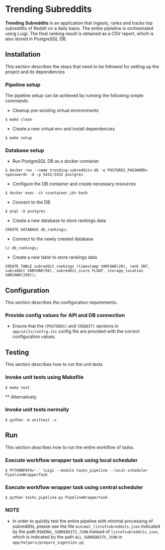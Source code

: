 # Trending Subreddits

**Trending Subreddits** is an application that ingests, ranks and tracks top subreddits of Reddit on a daily basis. 
The entire pipleline is orchestrated using Luigi. The final ranking result is obtained as a CSV report, which is also stored in PostgreSQL DB.

## Installation

This section describes the steps that need to be followed for setting up the project and its dependencies

### Pipeline setup

The pipeline setup can be achieved by running the following simple commands

- Cleanup pre-existing virtual environments
```
$ make clean
```
- Create a new virtual env and install dependencies
```
$ make setup
```

### Database setup

- Run PostgreSQL DB as a docker container
```
$ docker run --name trending-subreddits-db -e POSTGRES_PASSWORD=<password> -d -p 5432:5432 postgres
```
- Configure the DB container and create necessary resources
```
$ docker exec -it <container_id> bash
```
- Connect to the DB
```
$ psql -U postgres
```
- Create a new database to store rankings data
```
CREATE DATABASE db_rankings;
```
- Connect to the newly created database
```
\c db_rankings;
```
- Create a new table to store rankings data
```
CREATE TABLE subreddit_rankings (timestamp VARCHAR(20), rank INT, subreddit VARCHAR(50), subreddit_score FLOAT, storage_location VARCHAR(250));
```

## Configuration

This section describes the configuration requirements.

### Provide config values for API and DB connection

- Ensure that the `[POSTGRES]` and `[REDDIT]` sections in `app/utils/config.ini` config file are provided with the correct 
configuration values.

## Testing

This section describes how to run the unit tests.

### Invoke unit tests using Makefile
```
$ make test
```
** Alternatively

### Invoke unit tests normally
```
$ python -m unittest -v
```

## Run
This section describes how to run the entire workflow of tasks.

### Execute workflow wrapper task using local scheduler
```
$ PYTHONPATH='.' luigi --module tasks_pipeline --local-scheduler PipelineWrapperTask
```
### Execute workflow wrapper task using central scheduler
```
$ python tasks_pipeline.py PipelineWrappertask
```
### NOTE
- In order to quickly test the entire pipeline with minimal processing of subreddits, 
please use the file `minimal_listofsubreddits.json` indicated by the path `MINIMAL_SUBREDDITS_JSON`
instead of `listofsubreddits.json`, which is indicated by the path `ALL_SUBREDDITS_JSON` in `app/helpers/prepare_ingestion.py`






